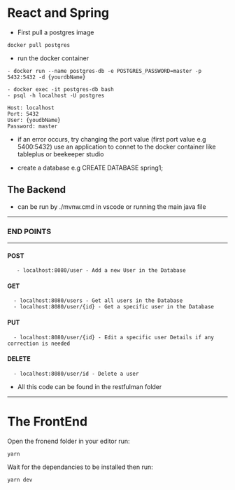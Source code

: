 # React and Spring

- First pull a postgres image 
```
docker pull postgres
```
- run the docker container
```
- docker run --name postgres-db -e POSTGRES_PASSWORD=master -p 5432:5432 -d {yourdbName}

- docker exec -it postgres-db bash
- psql -h localhost -U postgres

Host: localhost
Port: 5432
User: {youdbName}
Password: master

```
- if an error occurs, try changing the port value (first port value e.g 5400:5432) use an application to connet to the docker container like tableplus or beekeeper studio 

- create a database e.g CREATE DATABASE spring1;


## The Backend
- can be run by ./mvnw.cmd in vscode or running the main java file 
---------------
### END POINTS
-------------------
#### POST
```
   - localhost:8080/user - Add a new User in the Database
```

#### GET
```
  - localhost:8080/users - Get all users in the Database
  - localhost:8080/user/{id} - Get a specific user in the Database
```

#### PUT
```
  - localhost:8080/user/{id} - Edit a specific user Details if any correction is needed
```

#### DELETE

```
  - localhost:8080/user/id - Delete a user
```

- All this code can be found in the restfulman folder
------------


# The FrontEnd
Open the fronend folder in your editor run:

```
yarn
```
Wait for the dependancies to be installed then run:

```
yarn dev
```